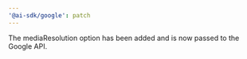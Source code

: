 ```yaml
---
'@ai-sdk/google': patch
---
```


The mediaResolution option has been added and is now passed to the Google API.
